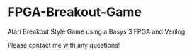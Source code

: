 # FPGA-Breakout-Game
Atari Breakout Style Game using a Basys 3 FPGA and Verilog

Please contact me with any questions!
